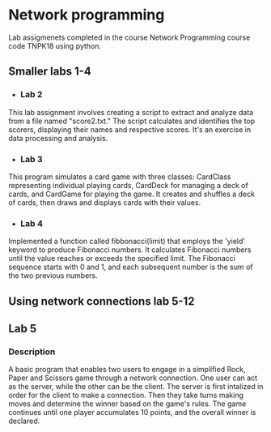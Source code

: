 # Network programming
Lab assigmenets completed in the course Network Programming course code TNPK18 using python.

## Smaller labs 1-4
- ###  Lab 2
This lab assignment involves creating a script to extract and analyze data from a file named "score2.txt." The script calculates and identifies the top scorers, displaying their names and respective scores. It's an exercise in data processing and analysis. 

- ### Lab 3
This program simulates a card game with three classes: CardClass representing individual playing cards, CardDeck for managing a deck of cards, and CardGame for playing the game. It creates and shuffles a deck of cards, then draws and displays cards with their values.

- ### Lab 4 
Implemented a function called fibbonacci(limit) that employs the 'yield' keyword to produce Fibonacci numbers. It calculates Fibonacci numbers until the value reaches or exceeds the specified limit. The Fibonacci sequence starts with 0 and 1, and each subsequent number is the sum of the two previous numbers.


## Using network connections lab 5-12
## Lab 5 
### Description
A basic program that enables two users to engage in a simplified Rock, Paper and Scissors game through a network connection. One user can act as the server, while the other can be the client. The server is first intalized in order for the client to make a connection. Then they take turns making moves and determine the winner based on the game's rules. The game continues until one player accumulates 10 points, and the overall winner is declared.
